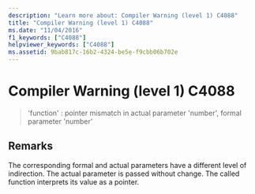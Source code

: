 ```yaml
---
description: "Learn more about: Compiler Warning (level 1) C4088"
title: "Compiler Warning (level 1) C4088"
ms.date: "11/04/2016"
f1_keywords: ["C4088"]
helpviewer_keywords: ["C4088"]
ms.assetid: 9bab817c-16b2-4324-be5e-f9cbb06b702e
---
```

# Compiler Warning (level 1) C4088

> 'function' : pointer mismatch in actual parameter 'number', formal parameter 'number'

## Remarks

The corresponding formal and actual parameters have a different level of indirection. The actual parameter is passed without change. The called function interprets its value as a pointer.
